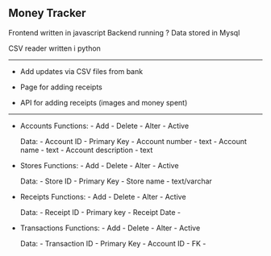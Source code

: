 Money Tracker
---

Frontend written in javascript
Backend running ?
Data stored in Mysql

CSV reader written i python

---

* Add updates via CSV files from bank
* Page for adding receipts

* API for adding receipts (images and money spent)

---

* Accounts
    Functions:
        - Add
        - Delete
        - Alter
        - Active

    Data:
        - Account ID - Primary Key
        - Account number - text 
        - Account name - text
        - Account description - text

* Stores
    Functions:
        - Add
        - Delete
        - Alter
        - Active

    Data:
        - Store ID - Primary Key
        - Store name - text/varchar

* Receipts
    Functions:
        - Add
        - Delete
        - Alter
        - Active

    Data:
        - Receipt ID - Primary key
        - Receipt Date 
        - 

* Transactions
    Functions:
        - Add
        - Delete
        - Alter
        - Active

    Data:
        - Transaction ID - Primary Key
        - Account ID - FK
        - 
